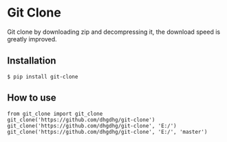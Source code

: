 # Git Clone

Git clone by downloading zip and decompressing it, the download speed is greatly improved.

## Installation
```
$ pip install git-clone
```

## How to use
```
from git_clone import git_clone
git_clone('https://github.com/dhgdhg/git-clone')
git_clone('https://github.com/dhgdhg/git-clone', 'E:/')
git_clone('https://github.com/dhgdhg/git-clone', 'E:/', 'master')
```

